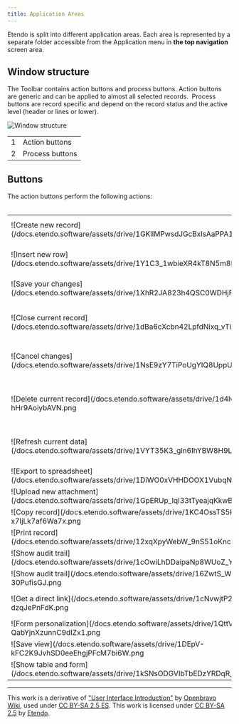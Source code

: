 ```yaml
---
title: Application Areas
---
```

Etendo is split into different application areas. Each area is represented by a separate folder accessible from the Application menu in **the top navigation** screen area.

## Window structure

The Toolbar contains action buttons and process buttons. Action buttons are generic and can be applied to almost all selected records.  Process buttons are record specific and depend on the record status and the active level (header or lines or lower).

![Window structure](/docs.etendo.software/assets/drive/14FFpTaeNhX8GcezEMlHcoECXHqw_6hqT.png)

|     |     |
| --- | --- |
| 1   | Action buttons |
| 2   | Process buttons |

## Buttons

The action buttons perform the following actions:   
 

|     |     |
| --- | --- |
| ![Create new record](/docs.etendo.software/assets/drive/1GKlIMPwsdJGcBxlsAaPPA1JKLtltwKtE.png | Create a new record in a form |.png)
| ![Insert new row](/docs.etendo.software/assets/drive/1Y1C3_1wbieXR4kT8N5m8R0U2mkXw5kdG.png | Insert a new row in grid view |.png)
| ![Save your changes](/docs.etendo.software/assets/drive/1XhR2JA823h4QSC0WDHjFZBsu_vfwf0OH.png | Save your changes in the database |.png)
| ![Close current record](/docs.etendo.software/assets/drive/1dBa6cXcbn42LpfdNixq_vTi6sXfd8Keq.png | Close the current record and return to grid view |.png)
| ![Cancel changes](/docs.etendo.software/assets/drive/1NsE9zY7TiPoUgYIQ8UppUVObXUKVVY4S.png | Cancel changes and return to last saved state |.png)
| ![Delete current record](/docs.etendo.software/assets/drive/1d4lwOizdurcc-TbeKyf-hHr9AoiybAVN.png | Delete the current (selected.png)) record(s) from the database |
| ![Refresh current data](/docs.etendo.software/assets/drive/1VYT35K3_gln6IhYBW8H9L5Qj-fQ_2zMS.png | Refresh the current data from the database |.png)
| ![Export to spreadsheet](/docs.etendo.software/assets/drive/1DiWO0xVHHDOOX1VubqN2jTCUllOwLpaF .png | Export to spreadsheet |.png)
| ![Upload new attachment](/docs.etendo.software/assets/drive/1GpERUp_lqI33tTyeajqKkwBmuMlDqhwH.png | Upload new attachment |.png)
| ![Copy record](/docs.etendo.software/assets/drive/1KC4OssTS5KT53zrp6-x7IjLk7af6Wa7x.png | Copy record |.png)
| ![Print record](/docs.etendo.software/assets/drive/12xqXpyWebW_9nS51oKncFUuMKL_3XPMs.png | Print record |.png)
| ![Show audit trail](/docs.etendo.software/assets/drive/1cOwiLhDDaipaNp8WUoZ_YV2KK0M9jNmM.png | Email |.png)
| ![Show audit trail](/docs.etendo.software/assets/drive/16ZwtS_WTw9JN2rgMXqztMl-30PufisGJ.png | Show audit trail |.png)
| ![Get a direct link](/docs.etendo.software/assets/drive/1cNvwjtP2gv3q0IcLr7WzK-dzqJePnFdK.png | Get a direct link to this view or record |.png)
| ![Form personalization](/docs.etendo.software/assets/drive/1QttVniwTrd0JC-QabYjnXzunnC9dIZx1.png | Form personalization |.png)
| ![Save view](/docs.etendo.software/assets/drive/1DEpV-kFC2K9JvhSD0eeEhgjPFcM7bi6W.png | Save view |.png)
| ![Show table and form](/docs.etendo.software/assets/drive/1kSNsODGVIbTbEDzYRDqR_LqCVKk0_sXp.png | Show table and form |.png)

---
This work is a derivative of ["User Interface Introduction"](http://wiki.openbravo.com/wiki/User_Interface_Introduction) by [Openbravo Wiki](http://wiki.openbravo.com/wiki/Welcome_to_Openbravo), used under [CC BY-SA 2.5 ES](https://creativecommons.org/licenses/by-sa/2.5/es/). This work is licensed under [CC BY-SA 2.5](https://creativecommons.org/licenses/by-sa/2.5/) by [Etendo](https://etendo.software).
